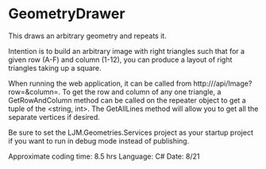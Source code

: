 # GeometryDrawer
This draws an arbitrary geometry and repeats it.

Intention is to build an arbitrary image with right triangles such that for a given row (A-F) and column (1-12), you can produce a layout of right triangles taking up a square.

When running the web application, it can be called from http://<your server:port>/api/Image?row=<desired row>&column=<desired column>. To get the row and column of any one triangle, a GetRowAndColumn method can be called on the repeater object to get a tuple of the <string, int>. The GetAllLines method will allow you to get all the separate vertices if desired.

Be sure to set the LJM.Geometries.Services project as your startup project if you want to run in debug mode instead of publishing.

Approximate coding time: 8.5 hrs
Language: C#
Date: 8/21
